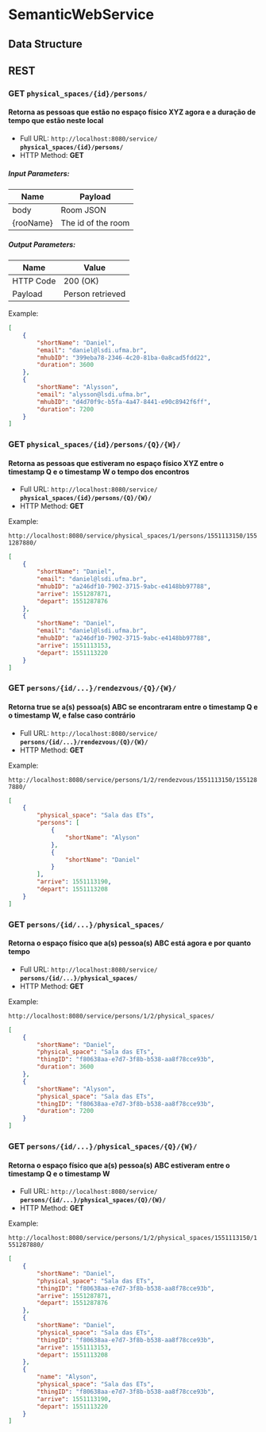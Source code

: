 # SemanticWebService

## Data Structure

## REST

### **GET**   `physical_spaces/{id}/persons/`
#### Retorna as pessoas que estão no espaço físico XYZ agora e a duração de tempo que estão neste local

 * Full URL: `http://localhost:8080/service/` **`physical_spaces/{id}/persons/`**
 * HTTP Method: **GET**

##### Input Parameters:

| Name     | Payload            |
|----------|--------------------|
| body     | Room JSON          |
|{rooName} | The id of the room |


##### Output Parameters:
| Name      | Value              |
|-----------|--------------------|
| HTTP Code | 200 (OK)           |
| Payload   | Person retrieved   |

Example:

```json
[
    {
        "shortName": "Daniel",
        "email": "daniel@lsdi.ufma.br",
        "mhubID": "399eba78-2346-4c20-81ba-0a8cad5fdd22",
        "duration": 3600
    },
    {
        "shortName": "Alysson",
        "email": "alysson@lsdi.ufma.br",
        "mhubID": "d4d70f9c-b5fa-4a47-8441-e90c8942f6ff",
        "duration": 7200
    }
]
```


### **GET**   `physical_spaces/{id}/persons/{Q}/{W}/`
#### Retorna as pessoas que estiveram no espaço físico XYZ entre o timestamp Q e o timestamp W o tempo dos encontros

 * Full URL: `http://localhost:8080/service/` **`physical_spaces/{id}/persons/{Q}/{W}/`**
 * HTTP Method: **GET**

Example:

`http://localhost:8080/service/physical_spaces/1/persons/1551113150/1551287880/`

```json
[
    {
        "shortName": "Daniel", 
        "email": "daniel@lsdi.ufma.br", 
        "mhubID": "a246df10-7902-3715-9abc-e4148bb97788", 
        "arrive": 1551287871, 
        "depart": 1551287876
    }, 
    {
        "shortName": "Daniel", 
        "email": "daniel@lsdi.ufma.br", 
        "mhubID": "a246df10-7902-3715-9abc-e4148bb97788", 
        "arrive": 1551113153, 
        "depart": 1551113220
    }
]
```


### **GET**   `persons/{id/...}/rendezvous/{Q}/{W}/`
#### Retorna true se a(s) pessoa(s) ABC se encontraram entre o timestamp Q e o timestamp W, e false caso contrário

 * Full URL: `http://localhost:8080/service/` **`persons/{id/...}/rendezvous/{Q}/{W}/`**
 * HTTP Method: **GET**

Example:

`http://localhost:8080/service/persons/1/2/rendezvous/1551113150/1551287880/`

```json
[
    {
        "physical_space": "Sala das ETs", 
        "persons": [
            {
                "shortName": "Alyson"
            }, 
            {
                "shortName": "Daniel"
            }
        ], 
        "arrive": 1551113190, 
        "depart": 1551113208
    }
]
```


### **GET**   `persons/{id/...}/physical_spaces/`
#### Retorna o espaço físico que a(s) pessoa(s) ABC está agora e por quanto tempo

 * Full URL: `http://localhost:8080/service/` **`persons/{id/...}/physical_spaces/`**
 * HTTP Method: **GET**

Example:

`http://localhost:8080/service/persons/1/2/physical_spaces/`

```json
[
    {
        "shortName": "Daniel", 
        "physical_space": "Sala das ETs", 
        "thingID": "f80638aa-e7d7-3f8b-b538-aa8f78cce93b", 
        "duration":	3600
    },
    {
        "shortName": "Alyson", 
        "physical_space": "Sala das ETs", 
        "thingID": "f80638aa-e7d7-3f8b-b538-aa8f78cce93b", 
        "duration":	7200
    }
]
```


### **GET**   `persons/{id/...}/physical_spaces/{Q}/{W}/`
#### Retorna o espaço físico que a(s) pessoa(s) ABC estiveram entre o timestamp Q e o timestamp W

 * Full URL: `http://localhost:8080/service/` **`persons/{id/...}/physical_spaces/{Q}/{W}/`**
 * HTTP Method: **GET**

Example:

`http://localhost:8080/service/persons/1/2/physical_spaces/1551113150/1551287880/`

```json
[
    {
        "shortName": "Daniel", 
        "physical_space": "Sala das ETs", 
        "thingID": "f80638aa-e7d7-3f8b-b538-aa8f78cce93b", 
        "arrive": 1551287871, 
        "depart": 1551287876
    }, 
    {
        "shortName": "Daniel", 
        "physical_space": "Sala das ETs", 
        "thingID": "f80638aa-e7d7-3f8b-b538-aa8f78cce93b", 
        "arrive": 1551113153, 
        "depart": 1551113208
    }, 
    {
        "name": "Alyson", 
        "physical_space": "Sala das ETs", 
        "thingID": "f80638aa-e7d7-3f8b-b538-aa8f78cce93b", 
        "arrive": 1551113190, 
        "depart": 1551113220
    }
]
```
